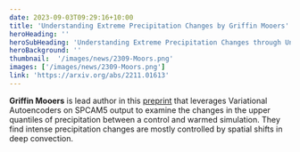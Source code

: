 ```yaml
---
date: 2023-09-03T09:29:16+10:00
title: 'Understanding Extreme Precipitation Changes by Griffin Mooers'
heroHeading: ''
heroSubHeading: 'Understanding Extreme Precipitation Changes through Unsupervised Machine Learning'
heroBackground: ''
thumbnail:  '/images/news/2309-Moors.png'
images: ['/images/news/2309-Moors.png']
link: 'https://arxiv.org/abs/2211.01613'
---
```


**Griffin Mooers** is lead author in this [preprint](https://arxiv.org/abs/2211.01613) that leverages Variational Autoencoders on SPCAM5 output to examine the changes in the upper quantiles of precipitation between a control and warmed simulation. They find intense precipitation changes are mostly controlled by spatial shifts in deep convection.
